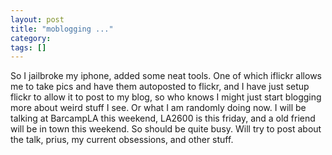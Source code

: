 ```yaml
---
layout: post
title: "moblogging ..."
category: 
tags: []
---
```



So I jailbroke my iphone, added some neat tools.  One of which iflickr allows me to take pics and have them autoposted to flickr, and I have just setup flickr to allow it to post to my blog, so who knows I might just start blogging more about weird stuff I see.  Or what I am randomly doing now.  I will be talking at BarcampLA this weekend, LA2600 is this friday,  and a old friend will be in town this weekend.  So should be quite busy.  Will try to post about the talk, prius, my current obsessions, and other stuff.
